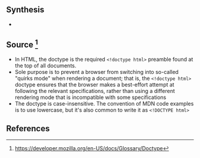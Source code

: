 ## Synthesis
- 
## Source [^1]
- In HTML, the doctype is the required `<!doctype html>` preamble found at the top of all documents. 
- Sole purpose is to prevent a browser from switching into so-called "quirks mode" when rendering a document; that is, the `<!doctype html>` doctype ensures that the browser makes a best-effort attempt at following the relevant specifications, rather than using a different rendering mode that is incompatible with some specifications
- The doctype is case-insensitive. The convention of MDN code examples is to use lowercase, but it's also common to write it as `<!DOCTYPE html>`
## References

[^1]: https://developer.mozilla.org/en-US/docs/Glossary/Doctype